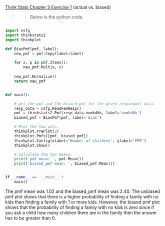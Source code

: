 [Think Stats Chapter 3 Exercise 1](http://greenteapress.com/thinkstats2/html/thinkstats2004.html#toc31) (actual vs. biased)

>> Below is the python code.

```python

import nsfg
import thinkstats2
import thinkplot

def BiasPmf(pmf, label):
    new_pmf = pmf.Copy(label=label)

    for x, p in pmf.Items():
        new_pmf.Mult(x, x)
        
    new_pmf.Normalize()
    return new_pmf


def main():

	# get the pmf and the biased_pmf for the given respondant data.
	resp_data = nsfg.ReadFemResp()
	pmf = thinkstats2.Pmf(resp_data.numkdhh, label='numkdhh')
	biased_pmf = BiasPmf(pmf, label='bias')

	# Plot the two pmfs.
	thinkplot.PrePlot(2)
	thinkplot.Pmfs([pmf, biased_pmf])
	thinkplot.Config(xlabel='Number of children', ylabel='PMF')
	thinkplot.Show()

	# Calculate the two means.
	print('pmf mean: ', pmf.Mean())
	print('biased_pmf mean: ', biased_pmf.Mean())


if __name__ == '__main__':
	main()

```
The pmf mean was 1.02 and the biased_pmf mean was 2.40. The unbiased pmf plot shows that there is a higher probability of finding a family with no kids than finding a family with 1 or more kids. However, the biased pmf plot shows that the probability of finding a family with no kids is zero since if you ask a child how many children there are in the family then the answer has to be greater than 0. 
